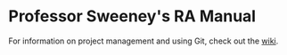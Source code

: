 # Professor Sweeney's RA Manual

For information on project management and using Git, check out the [wiki](https://github.com/rlsweeney/lab/wiki).
